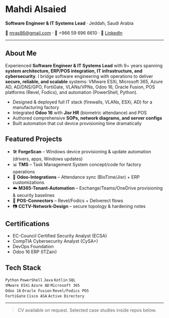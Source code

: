 # Mahdi Alsaied
**Software Engineer & IT Systems Lead** · Jeddah, Saudi Arabia

📧 mras86@gmail.com · 📱 +966 59 696 6610 · 🔗 [LinkedIn](https://linkedin.com/in/mahdi-alsaied-30659665)

---

## About Me
Experienced **Software Engineer & IT Systems Lead** with 9+ years spanning **system architecture, ERP/POS integration, IT infrastructure, and cybersecurity**. I bridge software engineering with operations to deliver **secure, reliable, and scalable** systems: VMware ESXi, Microsoft 365, Azure AD, AD/DNS/GPO, FortiGate, VLANs/VPNs, Odoo 16, Oracle Fusion, POS platforms (Revel, Fodics), and automation (PowerShell, Python).

- Designed & deployed full IT stack (firewalls, VLANs, ESXi, AD) for a manufacturing factory
- Integrated **Odoo 16** with **Jisr HR** (biometric attendance) and POS
- Authored comprehensive **SOPs, network diagrams, and server configs**
- Built automation that cut device provisioning time dramatically

## Featured Projects
- 🛠 **ForgeScan** – Windows device provisioning & update automation (drivers, apps, Windows updates)
- 📊 **TMS** – Task Management System concept/code for factory operations
- 🔗 **Odoo-Integrations** – Attendance sync (BioTime/Jisr) + ERP customizations
- ☁️ **M365-Tenant-Automation** – Exchange/Teams/OneDrive provisioning & security baselines
- 🧾 **POS-Connectors** – Revel/Fodics + Deliverect flows
- 📷 **CCTV-Network-Design** – secure topology & hardening notes

## Certifications
- EC-Council Certified Security Analyst (ECSA)
- CompTIA Cybersecurity Analyst (CySA+)
- DevOps Foundation
- Odoo 16 ERP (ITZain)

## Tech Stack
`Python` `PowerShell` `Java` `Kotlin` `SQL`  
`VMware ESXi` `Azure AD` `Microsoft 365`  
`Odoo 16` `Oracle Fusion` `Revel/Fodics POS`  
`FortiGate` `Cisco ASA` `Active Directory`

---

> CV available on request. Selected case studies inside repos below.
